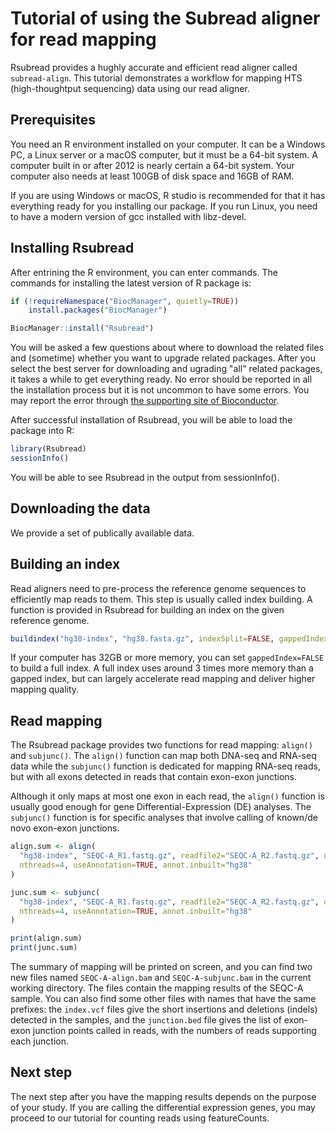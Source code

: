 # Tutorial of using the Subread aligner for read mapping

Rsubread provides a hughly accurate and efficient read aligner called ``subread-align``. This tutorial demonstrates a workflow for mapping HTS (high-thoughtput sequencing) data using our read aligner. 

## Prerequisites

You need an R environment installed on your computer. It can be a Windows PC, a Linux server or a macOS computer, but it must be a 64-bit system. A computer built in or after 2012 is nearly certain a 64-bit system. Your computer also needs at least 100GB of disk space and 16GB of RAM. 

If you are using Windows or macOS, R studio is recommended for that it has everything ready for you installing our package. If you run Linux, you need to have a modern version of gcc installed with libz-devel.

## Installing Rsubread

After entrining the R environment, you can enter commands. The commands for installing the latest version of R package is:

```R
if (!requireNamespace("BiocManager", quietly=TRUE))
    install.packages("BiocManager")

BiocManager::install("Rsubread")
```
You will be asked a few questions about where to download the related files and (sometime) whether you want to upgrade related packages. After you select the best server for downloading and ugrading "all" related packages, it takes a while to get everything ready. No error should be reported in all the installation process but it is not uncommon to have some errors. You may report the error through [the supporting site of Bioconductor](https://support.bioconductor.org/).

After successful installation of Rsubread, you will be able to load the package into R:

```R
library(Rsubread)
sessionInfo()
```
You will be able to see Rsubread in the output from sessionInfo().

## Downloading the data
We provide a set of publically available data.


## Building an index
Read aligners need to pre-process the reference genome sequences to efficiently map reads to them. This step is usually called index building. A function is provided in Rsubread for building an index on the given reference genome. 
```R
buildindex("hg38-index", "hg38.fasta.gz", indexSplit=FALSE, gappedIndex=TRUE)
```

If your computer has 32GB or more memory, you can set ``gappedIndex=FALSE`` to build a full index. A full index uses around 3 times more memory than a gapped index, but can largely accelerate read mapping and deliver higher mapping quality. 

## Read mapping
The Rsubread package provides two functions for read mapping: ``align()`` and ``subjunc()``. The ``align()`` function can map both DNA-seq and RNA-seq data while the ``subjunc()`` function is dedicated for mapping RNA-seq reads, but with all exons detected in reads that contain exon-exon junctions.

Although it only maps at most one exon in each read, the ``align()`` function is usually good enough for gene Differential-Expression (DE) analyses. The ``subjunc()`` function is for specific analyses that involve calling of known/de novo exon-exon junctions.

```R
align.sum <- align(
  "hg38-index", "SEQC-A_R1.fastq.gz", readfile2="SEQC-A_R2.fastq.gz", output_file="SEQC-A-align.bam",
  nthreads=4, useAnnotation=TRUE, annot.inbuilt="hg38"
)

junc.sum <- subjunc(
  "hg38-index", "SEQC-A_R1.fastq.gz", readfile2="SEQC-A_R2.fastq.gz", output_file="SEQC-A-subjunc.bam",
  nthreads=4, useAnnotation=TRUE, annot.inbuilt="hg38"
)

print(align.sum)
print(junc.sum)
```
The summary of mapping will be printed on screen, and you can find two new files named ``SEQC-A-align.bam`` and ``SEQC-A-subjunc.bam`` in the current working directory. The files contain the mapping results of the SEQC-A sample. You can also find some other files with names that have the same prefixes: the ``index.vcf`` files give the short insertions and deletions (indels) detected in the samples, and the ``junction.bed`` file gives the list of exon-exon junction points called in reads, with the numbers of reads supporting each junction.

## Next step
The next step after you have the mapping results depends on the purpose of your study. If you are calling the differential expression genes, you may proceed to our tutorial for counting reads using featureCounts.
